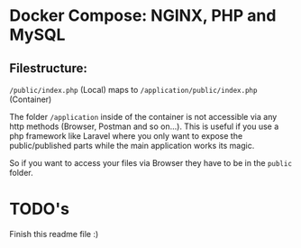 # Docker Compose: NGINX, PHP and MySQL 

## Filestructure: 

 `/public/index.php` (Local) maps to `/application/public/index.php` (Container)

The folder `/application` inside of the container is not accessible via any http methods (Browser, Postman and so on...). This is useful if you use a php framework like Laravel where you only want to expose the public/published parts while the main application works its magic. 

So if you want to access your files via Browser they have to be in the `public` folder.

# TODO's
Finish this readme file :)
